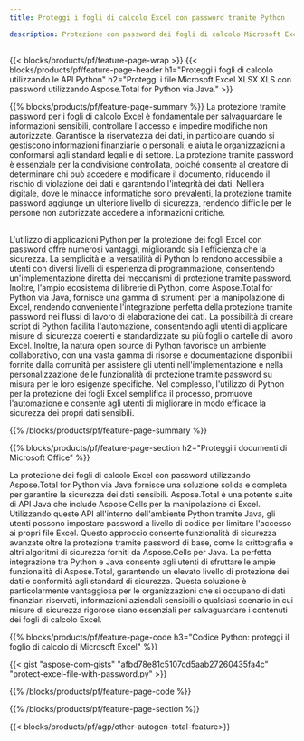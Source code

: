 ```yaml
---
title: Proteggi i fogli di calcolo Excel con password tramite Python 

description: Protezione con password dei fogli di calcolo Microsoft Excel XLS XLSX tramite l'applicazione Python. Applica la password con facilità.
---
```


{{< blocks/products/pf/feature-page-wrap >}}
{{< blocks/products/pf/feature-page-header h1="Proteggi i fogli di calcolo utilizzando le API Python" h2="Proteggi i file Microsoft Excel XLSX XLS con password utilizzando Aspose.Total for Python via Java." >}}

{{% blocks/products/pf/feature-page-summary %}}
La protezione tramite password per i fogli di calcolo Excel è fondamentale per salvaguardare le informazioni sensibili, controllare l'accesso e impedire modifiche non autorizzate. Garantisce la riservatezza dei dati, in particolare quando si gestiscono informazioni finanziarie o personali, e aiuta le organizzazioni a conformarsi agli standard legali e di settore. La protezione tramite password è essenziale per la condivisione controllata, poiché consente al creatore di determinare chi può accedere e modificare il documento, riducendo il rischio di violazione dei dati e garantendo l'integrità dei dati. Nell’era digitale, dove le minacce informatiche sono prevalenti, la protezione tramite password aggiunge un ulteriore livello di sicurezza, rendendo difficile per le persone non autorizzate accedere a informazioni critiche. <br /><br />

L'utilizzo di applicazioni Python per la protezione dei fogli Excel con password offre numerosi vantaggi, migliorando sia l'efficienza che la sicurezza. La semplicità e la versatilità di Python lo rendono accessibile a utenti con diversi livelli di esperienza di programmazione, consentendo un'implementazione diretta dei meccanismi di protezione tramite password. Inoltre, l'ampio ecosistema di librerie di Python, come Aspose.Total for Python via Java, fornisce una gamma di strumenti per la manipolazione di Excel, rendendo conveniente l'integrazione perfetta della protezione tramite password nei flussi di lavoro di elaborazione dei dati. La possibilità di creare script di Python facilita l'automazione, consentendo agli utenti di applicare misure di sicurezza coerenti e standardizzate su più fogli o cartelle di lavoro Excel. Inoltre, la natura open source di Python favorisce un ambiente collaborativo, con una vasta gamma di risorse e documentazione disponibili fornite dalla comunità per assistere gli utenti nell'implementazione e nella personalizzazione delle funzionalità di protezione tramite password su misura per le loro esigenze specifiche. Nel complesso, l'utilizzo di Python per la protezione dei fogli Excel semplifica il processo, promuove l'automazione e consente agli utenti di migliorare in modo efficace la sicurezza dei propri dati sensibili.

{{% /blocks/products/pf/feature-page-summary  %}}



{{% blocks/products/pf/feature-page-section  h2="Proteggi i documenti di Microsoft Office" %}}

La protezione dei fogli di calcolo Excel con password utilizzando Aspose.Total for Python via Java fornisce una soluzione solida e completa per garantire la sicurezza dei dati sensibili. Aspose.Total è una potente suite di API Java che include Aspose.Cells per la manipolazione di Excel. Utilizzando queste API all'interno dell'ambiente Python tramite Java, gli utenti possono impostare password a livello di codice per limitare l'accesso ai propri file Excel. Questo approccio consente funzionalità di sicurezza avanzate oltre la protezione tramite password di base, come la crittografia e altri algoritmi di sicurezza forniti da Aspose.Cells per Java. La perfetta integrazione tra Python e Java consente agli utenti di sfruttare le ampie funzionalità di Aspose.Total, garantendo un elevato livello di protezione dei dati e conformità agli standard di sicurezza. Questa soluzione è particolarmente vantaggiosa per le organizzazioni che si occupano di dati finanziari riservati, informazioni aziendali sensibili o qualsiasi scenario in cui misure di sicurezza rigorose siano essenziali per salvaguardare i contenuti dei fogli di calcolo Excel.

{{% blocks/products/pf/feature-page-code h3="Codice Python: proteggi il foglio di calcolo di Microsoft Excel" %}}

{{< gist "aspose-com-gists" "afbd78e81c5107cd5aab27260435fa4c" "protect-excel-file-with-password.py" >}}

{{% /blocks/products/pf/feature-page-code  %}}

{{% /blocks/products/pf/feature-page-section %}}

{{< blocks/products/pf/agp/other-autogen-total-feature>}}